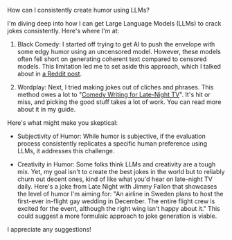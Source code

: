 How can I consistently create humor using LLMs?

I'm diving deep into how I can get Large Language Models (LLMs) to crack jokes consistently. Here's where I'm at:

1. Black Comedy: I started off trying to get AI to push the envelope with some edgy humor using an uncensored model. However, these models often fell short on generating coherent text compared to censored models. This limitation led me to set aside this approach, which I talked about in [a Reddit post](https://old.reddit.com/r/PromptEngineering/comments/1c3e85q/seeking_an_uncensored_capable_language_model_for/).

1. Wordplay: Next, I tried making jokes out of cliches and phrases. This method owes a lot to "[Comedy Writing for Late-Night TV](https://www.goodreads.com/en/book/show/22350931)". It's hit or miss, and picking the good stuff takes a lot of work. You can read more about it in my guide.

Here's what might make you skeptical:

- Subjectivity of Humor: While humor is subjective, if the evaluation process consistently replicates a specific human preference using LLMs, it addresses this challenge.

- Creativity in Humor: Some folks think LLMs and creativity are a tough mix. Yet, my goal isn't to create the best jokes in the world but to reliably churn out decent ones, kind of like what you'd hear on late-night TV daily. Here's a joke from Late Night with Jimmy Fallon that showcases the level of humor I'm aiming for: "An airline in Sweden plans to host the first-ever in-flight gay wedding in December. The entire flight crew is excited for the event, although the right wing isn't happy about it." This could suggest a more formulaic approach to joke generation is viable. 

I appreciate any suggestions!
